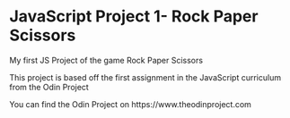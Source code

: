 # JavaScript Project 1- Rock Paper Scissors
 <p> My first JS Project of the game Rock Paper Scissors </p>
 <p> This project is based off the first assignment in the JavaScript curriculum from the Odin Project </p>
 <p> You can find the Odin Project on https://www.theodinproject.com </p>
